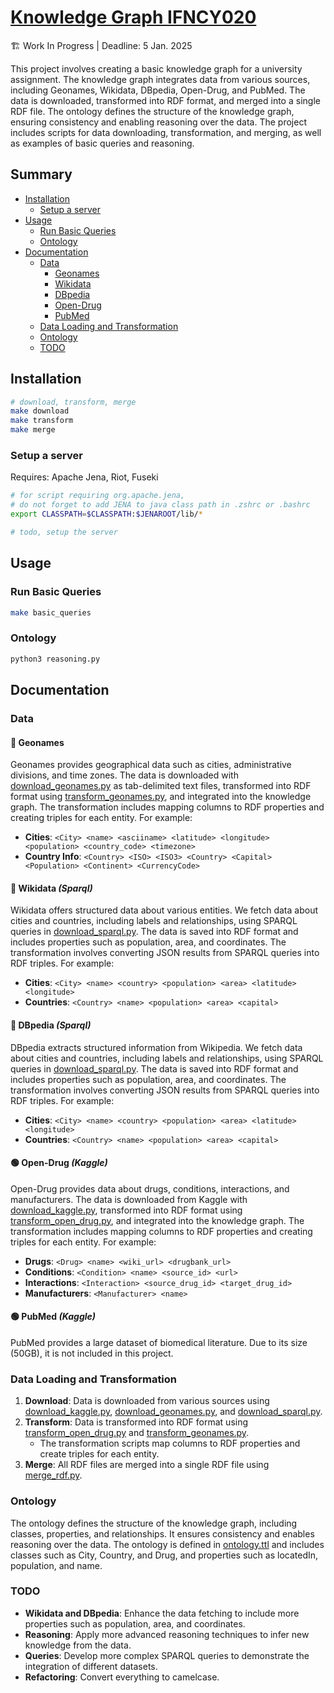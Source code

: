 # [Knowledge Graph IFNCY020](https://github.com/Ophiase/Knowledge-Graph-IFNCY020)

🏗️ Work In Progress | Deadline: 5 Jan. 2025

This project involves creating a basic knowledge graph for a university assignment. The knowledge graph integrates data from various sources, including Geonames, Wikidata, DBpedia, Open-Drug, and PubMed. The data is downloaded, transformed into RDF format, and merged into a single RDF file. The ontology defines the structure of the knowledge graph, ensuring consistency and enabling reasoning over the data. The project includes scripts for data downloading, transformation, and merging, as well as examples of basic queries and reasoning.

## Summary

- [Installation](#installation)
  - [Setup a server](#setup-a-server)
- [Usage](#usage)
  - [Run Basic Queries](#run-basic-queries)
  - [Ontology](#ontology)
- [Documentation](#documentation)
  - [Data](#data)
    - [Geonames](#geonames)
    - [Wikidata](#wikidata)
    - [DBpedia](#dbpedia)
    - [Open-Drug](#open-drug)
    - [PubMed](#pubmed)
  - [Data Loading and Transformation](#data-loading-and-transformation)
  - [Ontology](#ontology)
  - [TODO](#todo)

## Installation

```bash
# download, transform, merge
make download 
make transform
make merge
```

### Setup a server

Requires: Apache Jena, Riot, Fuseki

```bash
# for script requiring org.apache.jena,
# do not forget to add JENA to java class path in .zshrc or .bashrc
export CLASSPATH=$CLASSPATH:$JENAROOT/lib/*
```

```bash
# todo, setup the server
```

## Usage

### Run Basic Queries

```bash
make basic_queries
```

### Ontology

```bash
python3 reasoning.py
```

## Documentation

### Data

#### 🔵 Geonames
Geonames provides geographical data such as cities, administrative divisions, and time zones. The data is downloaded with [download_geonames.py](./download_geonames.py) as tab-delimited text files, transformed into RDF format using [transform_geonames.py](./transform_geonames.py), and integrated into the knowledge graph. The transformation includes mapping columns to RDF properties and creating triples for each entity. For example:
- **Cities**: `<City> <name> <asciiname> <latitude> <longitude> <population> <country_code> <timezone>`
- **Country Info**: `<Country> <ISO> <ISO3> <Country> <Capital> <Population> <Continent> <CurrencyCode>`

#### 🔴 Wikidata *(Sparql)*
Wikidata offers structured data about various entities. We fetch data about cities and countries, including labels and relationships, using SPARQL queries in [download_sparql.py](./download_sparql.py). The data is saved into RDF format and includes properties such as population, area, and coordinates. The transformation involves converting JSON results from SPARQL queries into RDF triples. For example:
- **Cities**: `<City> <name> <country> <population> <area> <latitude> <longitude>`
- **Countries**: `<Country> <name> <population> <area> <capital>`

#### 🔴 DBpedia *(Sparql)*
DBpedia extracts structured information from Wikipedia. We fetch data about cities and countries, including labels and relationships, using SPARQL queries in [download_sparql.py](./download_sparql.py). The data is saved into RDF format and includes properties such as population, area, and coordinates. The transformation involves converting JSON results from SPARQL queries into RDF triples. For example:
- **Cities**: `<City> <name> <country> <population> <area> <latitude> <longitude>`
- **Countries**: `<Country> <name> <population> <area> <capital>`

#### 🟢 Open-Drug *(Kaggle)*
Open-Drug provides data about drugs, conditions, interactions, and manufacturers. The data is downloaded from Kaggle with [download_kaggle.py](./download_kaggle.py), transformed into RDF format using [transform_open_drug.py](./transform_open_drug.py), and integrated into the knowledge graph. The transformation includes mapping columns to RDF properties and creating triples for each entity. For example:
- **Drugs**: `<Drug> <name> <wiki_url> <drugbank_url>`
- **Conditions**: `<Condition> <name> <source_id> <url>`
- **Interactions**: `<Interaction> <source_drug_id> <target_drug_id>`
- **Manufacturers**: `<Manufacturer> <name>`

#### 🟢 PubMed *(Kaggle)*
PubMed provides a large dataset of biomedical literature. Due to its size (50GB), it is not included in this project.

### Data Loading and Transformation

1. **Download**: Data is downloaded from various sources using [download_kaggle.py](./download_kaggle.py), [download_geonames.py](./download_geonames.py), and [download_sparql.py](./download_sparql.py).
2. **Transform**: Data is transformed into RDF format using [transform_open_drug.py](./transform_open_drug.py) and [transform_geonames.py](./transform_geonames.py). 
    - The transformation scripts map columns to RDF properties and create triples for each entity.
3. **Merge**: All RDF files are merged into a single RDF file using [merge_rdf.py](./merge_rdf.py).

### Ontology

The ontology defines the structure of the knowledge graph, including classes, properties, and relationships. It ensures consistency and enables reasoning over the data. The ontology is defined in [ontology.ttl](./ontology.ttl) and includes classes such as City, Country, and Drug, and properties such as locatedIn, population, and name.

### TODO

- **Wikidata and DBpedia**: Enhance the data fetching to include more properties such as population, area, and coordinates.
- **Reasoning**: Apply more advanced reasoning techniques to infer new knowledge from the data.
- **Queries**: Develop more complex SPARQL queries to demonstrate the integration of different datasets.
- **Refactoring**: Convert everything to camelcase.